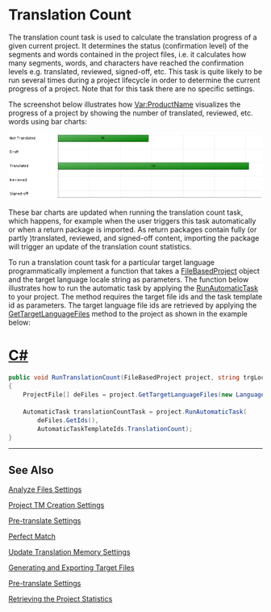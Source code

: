 Translation Count
==

The translation count task is used to calculate the translation progress of a given current project. It determines the status (confirmation level) of the segments and words contained in the project files, i.e. it calculates how many segments, words, and characters have reached the confirmation levels e.g. translated, reviewed, signed-off, etc. This task is quite likely to be run several times during a project lifecycle in order to determine the current progress of a project. Note that for this task there are no specific settings.

The screenshot below illustrates how <Var:ProductName> visualizes the progress of a project by showing the number of translated, reviewed, etc. words using bar charts:

![Statistics](images/Statistics.jpg)

These bar charts are updated when running the translation count task, which happens, for example when the user triggers this task automatically or when a return package is imported. As return packages contain fully (or partly )translated, reviewed, and signed-off content, importing the package will trigger an update of the translation count statistics.

To run a translation count task for a particular target language programmatically implement a function that takes a [FileBasedProject](../../api/projectautomation/Sdl.ProjectAutomation.FileBased.FileBasedProject.yml) object and the target language locale string as parameters. The function below illustrates how to run the automatic task by applying the [RunAutomaticTask](../../api/projectautomation/Sdl.ProjectAutomation.FileBased.FileBasedProject.yml#Sdl_ProjectAutomation_FileBased_FileBasedProject_RunAutomaticTask_System_Guid___System_String_) to your project. The method requires the target file ids and the task template id as parameters. The target language file ids are retrieved by applying the [GetTargetLanguageFiles](../../api/projectautomation/Sdl.ProjectAutomation.FileBased.FileBasedProject.yml#Sdl_ProjectAutomation_FileBased_FileBasedProject_GetTargetLanguageFiles) method to the project as shown in the example below:

# [C#](#tab/tabid-1)
```CS
public void RunTranslationCount(FileBasedProject project, string trgLocale)
{
    ProjectFile[] deFiles = project.GetTargetLanguageFiles(new Language(CultureInfo.GetCultureInfo(trgLocale)));

    AutomaticTask translationCountTask = project.RunAutomaticTask(
        deFiles.GetIds(),
        AutomaticTaskTemplateIds.TranslationCount);
}
```
***

See Also
--
[Analyze Files Settings](analyze_files_settings.md)

[Project TM Creation Settings](project_tm_creation_settings.md)

[Pre-translate Settings](pre_translate_settings.md)

[Perfect Match](perfect_match.md)

[Update Translation Memory Settings](update_translation_memory_settings.md)

[Generating and Exporting Target Files](generating_and_exporting_target_files.md)

[Pre-translate Settings](project_tm_creation_settings.md)

[Retrieving the Project Statistics](retrieving_the_project_statistics.md)